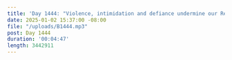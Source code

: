 ```yaml
---
title: 'Day 1444: "Violence, intimidation and defiance undermine our Republic."'
date: 2025-01-02 15:37:00 -08:00
file: "/uploads/B1444.mp3"
post: Day 1444
duration: '00:04:47'
length: 3442911
---
```


